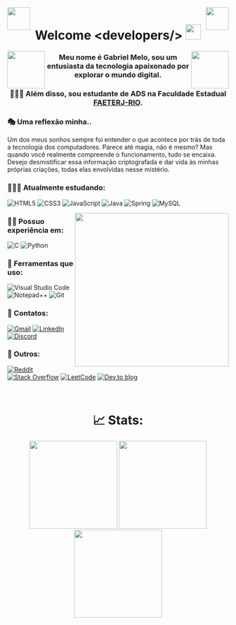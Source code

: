 <img align="left" width="52" src="https://github.com/Cianeto/Cianeto/assets/97137926/4b2f2073-50cd-447f-a13f-b82c8934894c"/>
<img align="right" width="52" src="https://github.com/Cianeto/Cianeto/assets/97137926/4b2f2073-50cd-447f-a13f-b82c8934894c"/>
<div align="center">
  <h1 align="center">
    <b>Welcome &lt;developers/&gt;</b>
    <img width="35" src="https://media.giphy.com/media/hvRJCLFzcasrR4ia7z/giphy.gif"/>
  </h1>
  <img align="left" width="85" src="https://github.com/Cianeto/Cianeto/assets/97137926/aec65b20-636a-4433-a56e-5fbb507cae39"/>
  <img align="right" width="85" src="https://github.com/Cianeto/Cianeto/assets/97137926/aec65b20-636a-4433-a56e-5fbb507cae39"/>
  <h3>Meu nome é Gabriel Melo, sou um entusiasta da tecnologia apaixonado por explorar o mundo digital.</h3>
  <h3>👨🏻‍🎓 Além disso, sou estudante de ADS na Faculdade Estadual <a href="https://www.faeterj-rio.edu.br/">FAETERJ-RIO</a>.</h3>
</div>

### 🎭 Uma reflexão minha..
Um dos meus sonhos sempre foi entender o que acontece por trás de toda a tecnologia dos computadores. Parece até magia, não é mesmo? Mas quando você realmente compreende o funcionamento, tudo se encaixa. Desejo desmistificar essa informação criptografada e dar vida às minhas próprias criações, todas elas envolvidas nesse mistério.

### 👨🏻‍💻 Atualmente estudando:
![HTML5](https://img.shields.io/badge/html5-%23E34F26.svg?style=for-the-badge&logo=html5&logoColor=white) ![CSS3](https://img.shields.io/badge/css3-%231572B6.svg?style=for-the-badge&logo=css3&logoColor=white) ![JavaScript](https://img.shields.io/badge/javascript-%23323330.svg?style=for-the-badge&logo=javascript&logoColor=%23F7DF1E) ![Java](https://img.shields.io/badge/java-%23ED8B00.svg?style=for-the-badge&logo=openjdk&logoColor=white) ![Spring](https://img.shields.io/badge/spring-%236DB33F.svg?style=for-the-badge&logo=spring&logoColor=white) ![MySQL](https://img.shields.io/badge/mysql-4479A1.svg?style=for-the-badge&logo=mysql&logoColor=white)

<img align="right" width="350" src="https://github.com/Cianeto/Cianeto/assets/97137926/cd5679d4-7963-4aa8-bbff-651436a5e738"/>

### 🧙🏻 Possuo experiência em:
![C](https://img.shields.io/badge/c-%2300599C.svg?style=for-the-badge&logo=c&logoColor=white) ![Python](https://img.shields.io/badge/python-3670A0?style=for-the-badge&logo=python&logoColor=ffdd54)

### 🔨 Ferramentas que uso:
![Visual Studio Code](https://img.shields.io/badge/Visual%20Studio%20Code-0078d7.svg?style=for-the-badge&logo=visual-studio-code&logoColor=white) ![Notepad++](https://img.shields.io/badge/Notepad++-90E59A.svg?style=for-the-badge&logo=notepad%2b%2b&logoColor=black) ![Git](https://img.shields.io/badge/git-%23F05033.svg?style=for-the-badge&logo=git&logoColor=white)

### 🔎 Contatos:
[![Gmail](https://img.shields.io/badge/Gmail-D14836?style=for-the-badge&logo=gmail&logoColor=white)](https://mail.google.com/mail/?view=cm&fs=1&to=gbdopu02@gmail.com) [![LinkedIn](https://img.shields.io/badge/linkedin-%230077B5.svg?style=for-the-badge&logo=linkedin&logoColor=white)](https://www.linkedin.com/in/gabriel-melo-ba41b21a3/) [![Discord](https://img.shields.io/badge/Discord-%235865F2.svg?style=for-the-badge&logo=discord&logoColor=white)](https://discord.com/users/458829461476081664/)

### 🗿 Outros:
[![Reddit](https://img.shields.io/badge/Reddit-%23FF4500.svg?style=for-the-badge&logo=Reddit&logoColor=white)](https://www.reddit.com/user/Shianeto/) [![Stack Overflow](https://img.shields.io/badge/-Stackoverflow-FE7A16?style=for-the-badge&logo=stack-overflow&logoColor=white)](https://stackoverflow.com/users/25422378/shyanide) [![LeetCode](https://img.shields.io/badge/LeetCode-000000?style=for-the-badge&logo=LeetCode&logoColor=#d16c06)](https://leetcode.com/u/cianeto/) [![Dev.to blog](https://img.shields.io/badge/dev.to-0A0A0A?style=for-the-badge&logo=dev.to&logoColor=white)](https://dev.to/shyanide)

<br>
<div align="center">
  <h1>📈 Stats:</h1>
  <img height=200 src="https://github-readme-stats.vercel.app/api/top-langs/?username=Cianeto&layout=compact&theme=radical&langs_count=20"/>
  <img height=200 src="https://github-readme-stats.vercel.app/api?username=Cianeto&show_icons=true&theme=radical"/>
  <img height=199.94 src="https://streak-stats.demolab.com/?user=Cianeto&theme=radical"/>
</div>
